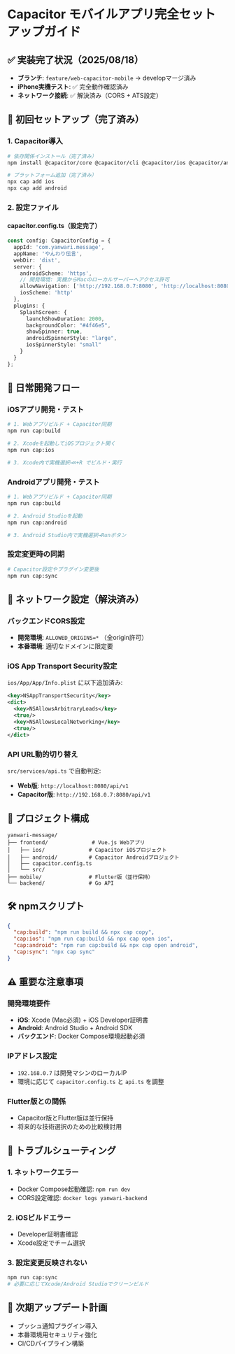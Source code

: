 # Capacitor モバイルアプリ完全セットアップガイド

## ✅ 実装完了状況（2025/08/18）
- **ブランチ**: `feature/web-capacitor-mobile` → developマージ済み
- **iPhone実機テスト**: ✅ 完全動作確認済み
- **ネットワーク接続**: ✅ 解決済み（CORS + ATS設定）

## 🚀 初回セットアップ（完了済み）

### 1. Capacitor導入
```bash
# 依存関係インストール（完了済み）
npm install @capacitor/core @capacitor/cli @capacitor/ios @capacitor/android

# プラットフォーム追加（完了済み）
npx cap add ios
npx cap add android
```

### 2. 設定ファイル
#### capacitor.config.ts（設定完了）
```typescript
const config: CapacitorConfig = {
  appId: 'com.yanwari.message',
  appName: 'やんわり伝言',
  webDir: 'dist',
  server: {
    androidScheme: 'https',
    // 開発環境: 実機からMacのローカルサーバーへアクセス許可
    allowNavigation: ['http://192.168.0.7:8080', 'http://localhost:8080'],
    iosScheme: 'http'
  },
  plugins: {
    SplashScreen: {
      launchShowDuration: 2000,
      backgroundColor: "#4f46e5",
      showSpinner: true,
      androidSpinnerStyle: "large",
      iosSpinnerStyle: "small"
    }
  }
};
```

## 📱 日常開発フロー

### iOSアプリ開発・テスト
```bash
# 1. Webアプリビルド + Capacitor同期
npm run cap:build

# 2. Xcodeを起動してiOSプロジェクト開く
npm run cap:ios

# 3. Xcode内で実機選択→⌘+R でビルド・実行
```

### Androidアプリ開発・テスト
```bash
# 1. Webアプリビルド + Capacitor同期
npm run cap:build

# 2. Android Studioを起動
npm run cap:android

# 3. Android Studio内で実機選択→Runボタン
```

### 設定変更時の同期
```bash
# Capacitor設定やプラグイン変更後
npm run cap:sync
```

## 🔧 ネットワーク設定（解決済み）

### バックエンドCORS設定
- **開発環境**: `ALLOWED_ORIGINS=*` （全origin許可）
- **本番環境**: 適切なドメインに限定要

### iOS App Transport Security設定
`ios/App/App/Info.plist` に以下追加済み:
```xml
<key>NSAppTransportSecurity</key>
<dict>
  <key>NSAllowsArbitraryLoads</key>
  <true/>
  <key>NSAllowsLocalNetworking</key>
  <true/>
</dict>
```

### API URL動的切り替え
`src/services/api.ts` で自動判定:
- **Web版**: `http://localhost:8080/api/v1`
- **Capacitor版**: `http://192.168.0.7:8080/api/v1`

## 📂 プロジェクト構成

```
yanwari-message/
├── frontend/              # Vue.js Webアプリ
│   ├── ios/              # Capacitor iOSプロジェクト
│   ├── android/          # Capacitor Androidプロジェクト
│   ├── capacitor.config.ts
│   └── src/
├── mobile/               # Flutter版（並行保持）
└── backend/              # Go API
```

## 🛠️ npmスクリプト

```json
{
  "cap:build": "npm run build && npx cap copy",
  "cap:ios": "npm run cap:build && npx cap open ios",
  "cap:android": "npm run cap:build && npx cap open android",
  "cap:sync": "npx cap sync"
}
```

## ⚠️ 重要な注意事項

### 開発環境要件
- **iOS**: Xcode (Mac必須) + iOS Developer証明書
- **Android**: Android Studio + Android SDK
- **バックエンド**: Docker Compose環境起動必須

### IPアドレス設定
- `192.168.0.7` は開発マシンのローカルIP
- 環境に応じて `capacitor.config.ts` と `api.ts` を調整

### Flutter版との関係
- Capacitor版とFlutter版は並行保持
- 将来的な技術選択のための比較検討用

## 🐛 トラブルシューティング

### 1. ネットワークエラー
- Docker Compose起動確認: `npm run dev`
- CORS設定確認: `docker logs yanwari-backend`

### 2. iOSビルドエラー
- Developer証明書確認
- Xcode設定でチーム選択

### 3. 設定変更反映されない
```bash
npm run cap:sync
# 必要に応じてXcode/Android Studioでクリーンビルド
```

## 📝 次期アップデート計画
- プッシュ通知プラグイン導入
- 本番環境用セキュリティ強化
- CI/CDパイプライン構築